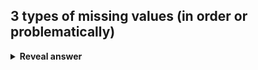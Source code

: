 ## 3 types of missing values (in order or problematically)
<details>
<summary><b>Reveal answer</b></summary>
Missing completely at random (MCAR) - missing purely by chance<br>Missing at random (MAR) - related to observed data but not with the missing data (ie sensor for variable 2 cuts out when variable 1 is high)<br>Missing not at random (MNAR) - Related to the actual missing data (air quality sensing cuts out when it is really bad)
</details>
